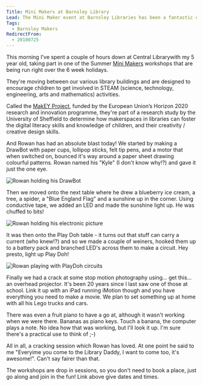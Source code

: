 ```yaml
---
Title: Mini Makers at Barnsley Library
Lead: The Mini Maker event at Barnsley Libraries has been a fantastic opportunity to spend time making things with my boy
Tags:
  - Barnsley Makers
RedirectFrom:
  - 20180725
---
```


This morning I've spent a couple of hours down at Central Library​ with my 5 year old, taking part in one of the Summer [Mini Makers](https://www.barnsley.gov.uk/services/libraries/mini-makers-at-barnsley-libraries/) workshops that are being run right over the 6 week holidays. 

They're moving between our various library buildings and are designed to encourage children to get involved in STEAM (science, technology, engineering, arts and mathematics) activities.

Called the [MakEY Project](https://twitter.com/MakEY_Project), funded by the European Union’s Horizon 2020 research and innovation programme, they're part of a research study by the University of Sheffield to determine how makerspaces in libraries can foster the digital literacy skills and knowledge of children, and their creativity / creative design skills. 

And Rowan has had an absolute blast today! We started by making a DrawBot with paper cups, lollipop sticks, felt tip pens, and a motor that when switched on, bounced it's way around a paper sheet drawing colourful patterns. Rowan named his "Kyle" (I don't know why!?) and gave it just the one eye.

![Rowan holding his DrawBot](/assets/images/2018-07-25-ro-and-me.jpg)

Then we moved onto the next table where he drew a blueberry ice cream, a tree, a spider, a "Blue England Flag" and a sunshine up in the corner. Using conductive tape, we added an LED and made the sunshine light up. He was chuffed to bits!

![Rowan holding his electronic picture](/assets/images/2018-07-25-rowan-card.jpg)

It was then onto the Play Doh table - it turns out that stuff can carry a current (who knew!?) and so we made a couple of weiners, hooked them up to a battery pack and branched LED's across them to make a circuit. Hey presto, light up Play Doh!

![Rowan playing with PlayDoh circuits](/assets/images/2018-07-25-rowan-plasticine.jpg)

Finally we had a crack at some stop motion photography using... get this... an overhead projector. It's been 20 years since I last saw one of those at school. Link it up with an iPad running iMotion though and you have everything you need to make a movie. We plan to set something up at home with all his Lego trucks and cars.

There was even a fruit piano to have a go at, although it wasn't working when we were there. Bananas as piano keys. Touch a banana, the computer plays a note. No idea how that was working, but I'll look it up. I'm sure there's a practical use to think of ;-)

All in all, a cracking session which Rowan has loved. At one point he said to me "Everyime you come to the Library Daddy, I want to come too, it's awesome!". Can't say fairer than that.

The workshops are drop in sessions, so you don't need to book a place, just go along and join in the fun! Link above give dates and times.